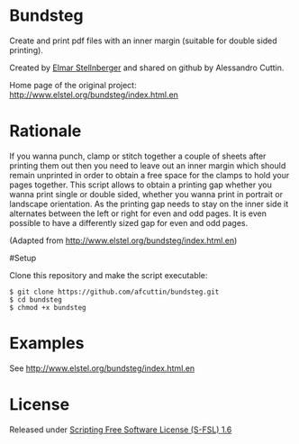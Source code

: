 # Bundsteg

Create and print pdf files with an inner margin (suitable for double sided printing).


Created by [Elmar Stellnberger](http://www.elstel.org/index.html.en) and shared on github by Alessandro Cuttin.

Home page of the original project: http://www.elstel.org/bundsteg/index.html.en

# Rationale

If you wanna punch, clamp or stitch together a couple of sheets after printing them out then you need to leave out an inner margin which should remain unprinted in order to obtain a free space for the clamps to hold your pages together.
This script allows to obtain a printing gap whether you wanna print single or double sided, whether you wanna print in portrait or landscape orientation.
As the printing gap needs to stay on the inner side it alternates between the left or right for even and odd pages.
It is even possible to have a differently sized gap for even and odd pages.


(Adapted from http://www.elstel.org/bundsteg/index.html.en)

#Setup

Clone this repository and make the script executable:
```shell
$ git clone https://github.com/afcuttin/bundsteg.git
$ cd bundsteg
$ chmod +x bundsteg
```

# Examples

See http://www.elstel.org/bundsteg/index.html.en

# License

Released under [Scripting Free Software License (S-FSL) 1.6](../LICENSE.md)
